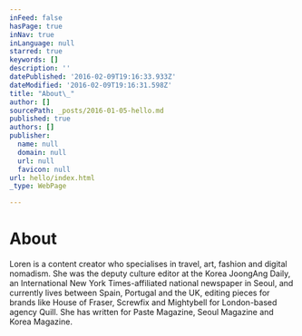 ```yaml
---
inFeed: false
hasPage: true
inNav: true
inLanguage: null
starred: true
keywords: []
description: ''
datePublished: '2016-02-09T19:16:33.933Z'
dateModified: '2016-02-09T19:16:31.598Z'
title: "About\_"
author: []
sourcePath: _posts/2016-01-05-hello.md
published: true
authors: []
publisher:
  name: null
  domain: null
  url: null
  favicon: null
url: hello/index.html
_type: WebPage

---
```

# About 

Loren is a content
creator who specialises in travel, art, fashion and digital nomadism. She was
the deputy culture editor at the Korea JoongAng Daily, an International New
York Times-affiliated national newspaper in Seoul, and currently lives between
Spain, Portugal and the UK, editing pieces for brands like House of Fraser,
Screwfix and Mightybell for London-based agency Quill. She has written for
Paste Magazine, Seoul Magazine and Korea Magazine.